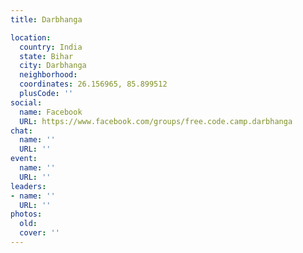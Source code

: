```yaml
---
title: Darbhanga

location:
  country: India
  state: Bihar
  city: Darbhanga
  neighborhood: 
  coordinates: 26.156965, 85.899512
  plusCode: ''
social:
  name: Facebook
  URL: https://www.facebook.com/groups/free.code.camp.darbhanga
chat:
  name: ''
  URL: ''
event:
  name: ''
  URL: ''
leaders:
- name: ''
  URL: ''
photos:
  old: 
  cover: ''
---
```

